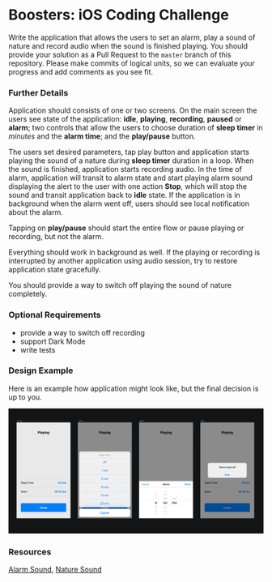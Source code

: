 # Boosters: iOS Coding Challenge

Write the application that allows the users to set an alarm, play a sound of nature and record audio when the sound is finished playing. You should provide your solution as a Pull Request to the `master` branch of this repository. Please make commits of logical units, so we can evaluate your progress and add comments as you see fit.

### Further Details

Application should consists of one or two screens. On the main screen the users see state of the application: **idle**, **playing**, **recording**, **paused** or **alarm**; two controls that allow the users to choose duration of **sleep timer** in *minutes* and the **alarm time**; and the **play/pause** button.

The users set desired parameters, tap play button and application starts playing the sound of a nature during **sleep timer** duration in a loop. When the sound is finished, application starts recording audio. In the time of alarm, application will transit to alarm state and start playing alarm sound displaying the alert to the user with one action **Stop**, which will stop the sound and transit application back to **idle** state. If the application is in background when the alarm went off, users should see local notification about the alarm.

Tapping on **play/pause** should start the entire flow or pause playing or recording, but not the alarm.

Everything should work in background as well. If the playing or recording is interrupted by another application using audio session, try to restore application state gracefully.

You should provide a way to switch off playing the sound of nature completely.

### Optional Requirements

- provide a way to switch off recording
- support Dark Mode
- write tests

### Design Example

Here is an example how application might look like, but the final decision is up to you.

![Design Example](image.png)

### Resources

[Alarm Sound](alarm.m4a), [Nature Sound](nature.m4a)
